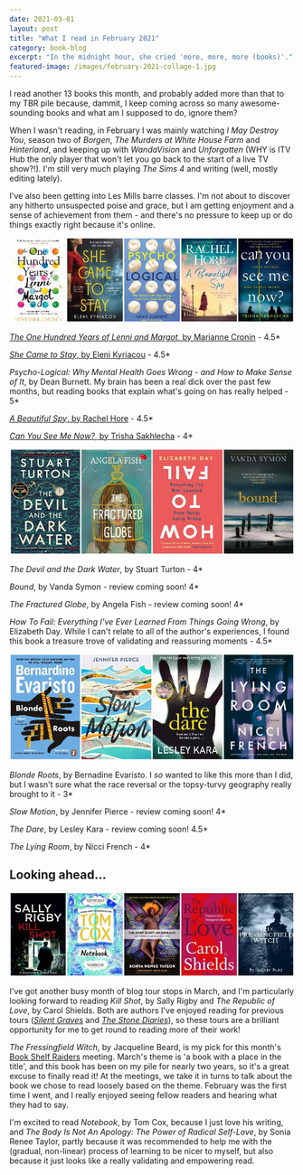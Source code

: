 ```yaml
---
date: 2021-03-01
layout: post
title: "What I read in February 2021"
category: book-blog
excerpt: "In the midnight hour, she cried 'more, more, more (books)'."
featured-image: /images/february-2021-collage-1.jpg
---
```


I read another 13 books this month, and probably added more than that to my TBR pile because, dammit, I keep coming across so many awesome-sounding books and what am I supposed to do, ignore them?

When I wasn't reading, in February I was mainly watching <cite>I May Destroy You</cite>, season two of <cite>Borgen</cite>, <cite>The Murders at White House Farm</cite> and <cite>Hinterland</cite>, and keeping up with <cite>WandaVision</cite> and <cite>Unforgotten</cite> (WHY is ITV Hub the only player that won't let you go back to the start of a live TV show?!). I'm still very much playing <cite>The Sims 4</cite> and writing (well, mostly editing lately).

I've also been getting into Les Mills barre classes. I'm not about to discover any hitherto unsuspected poise and grace, but I am getting enjoyment and a sense of achievement from them - and there's no pressure to keep up or do things exactly right because it's online.

![The One Hundred Years of Lenni and Margot, She Came to Stay, Psycho-Logical: Why Mental Health Goes Wrong - and How to Make Sense of It, A Beautiful Spy, Can You See Me Now?](/images/february-2021-collage-1.jpg)

[<cite>The One Hundred Years of Lenni and Margot</cite>, by Marianne Cronin](/blog-tour-the-one-hundred-years-of-lenni-and-margot/) - 4.5*

[<cite>She Came to Stay</cite>, by Eleni Kyriacou](/blog-tour-she-came-to-stay/) - 4.5*

<cite>Psycho-Logical: Why Mental Health Goes Wrong - and How to Make Sense of It</cite>, by Dean Burnett. My brain has been a real dick over the past few months, but reading books that explain what's going on has really helped - 5*

[<cite>A Beautiful Spy</cite>, by Rachel Hore](/blog-tour-a-beautiful-spy/) - 4.5*

[<cite>Can You See Me Now?</cite>, by Trisha Sakhlecha](/blog-tour-can-you-see-me-now/) - 4*

![The Devil and the Dark Water, Bound, The Fractured Globe, How To Fail: Everything I've Ever Learned From Things Going Wrong](/images/february-2021-collage-2.jpg)

<cite>The Devil and the Dark Water</cite>, by Stuart Turton - 4*

<cite>Bound</cite>, by Vanda Symon - review coming soon! 4*

<cite>The Fractured Globe</cite>, by Angela Fish - review coming soon! 4*

<cite>How To Fail: Everything I've Ever Learned From Things Going Wrong</cite>, by Elizabeth Day. While I can't relate to all of the author's experiences, I found this book a treasure trove of validating and reassuring moments - 4.5*

![Blonde Roots, Slow Motion, The Dare, The Lying Room](/images/february-2021-collage-3.jpg)

<cite>Blonde Roots</cite>, by Bernadine Evaristo. I *so* wanted to like this more than I did, but I wasn't sure what the race reversal or the topsy-turvy geography really brought to it - 3*

<cite>Slow Motion</cite>, by Jennifer Pierce - review coming soon! 4*

<cite>The Dare</cite>, by Lesley Kara - review coming soon! 4.5*

<cite>The Lying Room</cite>, by Nicci French - 4*

## Looking ahead...

![Kill Shot, Notebook, The Body Is Not An Apology: The Power of Radical Self-Love, The Republic of Love, The Fressingfield Witch](/images/february-2021-collage-4.jpg)

I've got another busy month of blog tour stops in March, and I'm particularly looking forward to reading <cite>Kill Shot</cite>, by Sally Rigby and <cite>The Republic of Love</cite>, by Carol Shields. Both are authors I've enjoyed reading for previous tours ([<cite>Silent Graves</cite>](/blog-tour-silent-graves) and [<cite>The Stone Diaries</cite>](/blog-tour-the-stone-diaries/)), so these tours are a brilliant opportunity for me to get round to reading more of their work!

<cite>The Fressingfield Witch</cite>, by Jacqueline Beard, is my pick for this month's [Book Shelf Raiders](https://www.instagram.com/bookshelfraiders/) meeting. March's theme is 'a book with a place in the title', and this book has been on my pile for nearly two years, so it's a great excuse to finally read it! At the meetings, we take it in turns to talk about the book we chose to read loosely based on the theme. February was the first time I went, and I really enjoyed seeing fellow readers and hearing what they had to say.

I'm excited to read <cite>Notebook</cite>, by Tom Cox, because I just love his writing, and <cite>The Body Is Not An Apology: The Power of Radical Self-Love</cite>, by Sonia Renee Taylor, partly because it was recommended to help me with the (gradual, non-linear) process of learning to be nicer to myself, but also because it just looks like a really validating and empowering read.
